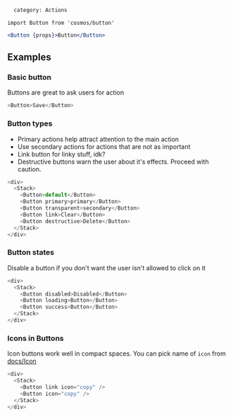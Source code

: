 ```meta
  category: Actions
```

`import Button from 'cosmos/button'`

```jsx
<Button {props}>Button</Button>
```

## Examples

### Basic button

Buttons are great to ask users for action

```js
<Button>Save</Button>
```

### Button types

* Primary actions help attract attention to the main action
* Use secondary actions for actions that are not as important
* Link button for linky stuff, idk?
* Destructive buttons warn the user about it's effects. Proceed with caution.

```js
<div>
  <Stack>
    <Button>default</Button>
    <Button primary>primary</Button>
    <Button transparent>secondary</Button>
    <Button link>Clear</Button>
    <Button destructive>Delete</Button>
  </Stack>
</div>
```

### Button states

Disable a button if you don't want the user isn't allowed to click on it

```js
<div>
  <Stack>
    <Button disabled>Disabled</Button>
    <Button loading>Button</Button>
    <Button success>Button</Button>
  </Stack>
</div>
```

### Icons in Buttons

Icon buttons work well in compact spaces. You can pick name of `icon` from [docs/Icon](/docs/Icon)

```js
<div>
  <Stack>
    <Button link icon="copy" />
    <Button icon="copy" />
  </Stack>
</div>
```
